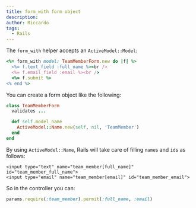 ```yaml
---
title: form_with form object
description:
author: Riccardo
tags:
  - Rails
---
```


The `form_with` helper accepts an `ActiveModel::Model`:

```ruby
<%= form_with model: TeamMemberForm.new do |f| %>
  <%= f.text_field :full_name %><br />
  <%= f.email_field :email %><br />
  <%= f.submit %>
<% end %>
```

You can create a form object like the following:

```ruby
class TeamMemberForm
  validates ...

  def self.model_name
    ActiveModel::Name.new(self, nil, 'TeamMember')
  end
end
```

By using `ActiveModel::Name`, Rails will take care of filling `name`s and `id`s as follows:

```
<input type="text" name="team_member[full_name]" id="team_member_full_name">
<input type="email" name="team_member[email]" id="team_member_email">
```

So in the controller you can:

```ruby
params.require(:team_member).permit(:full_name, :email)
```
